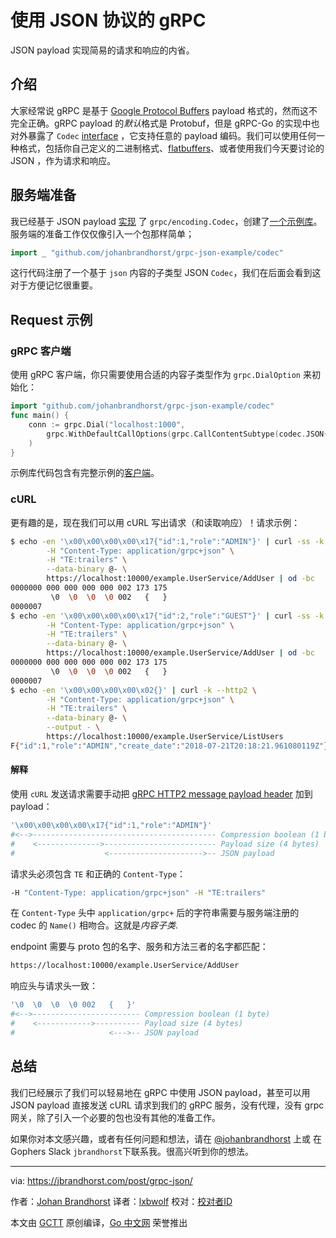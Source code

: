 # 使用 JSON 协议的 gRPC

JSON payload 实现简易的请求和响应的内省。

## 介绍

大家经常说 gRPC 是基于 [Google Protocol Buffers](https://developers.google.com/protocol-buffers/) payload 格式的，然而这不完全正确。gRPC payload 的*默认*格式是 Protobuf，但是 gRPC-Go 的实现中也对外暴露了 `Codec` [interface](https://godoc.org/google.golang.org/grpc/encoding#Codec) ，它支持任意的 payload 编码。我们可以使用任何一种格式，包括你自己定义的二进制格式、[flatbuffers](https://grpc.io/blog/flatbuffers)、或者使用我们今天要讨论的 JSON ，作为请求和响应。

## 服务端准备

我已经基于 JSON payload [实现](https://github.com/johanbrandhorst/grpc-json-example/blob/master/codec/json.go) 了 `grpc/encoding.Codec`，创建了[一个示例库](https://github.com/johanbrandhorst/grpc-json-example)。服务端的准备工作仅仅像引入一个包那样简单；

```go
import _ "github.com/johanbrandhorst/grpc-json-example/codec"
```

这行代码注册了一个基于 `json` 内容的子类型 JSON `Codec`，我们在后面会看到这对于方便记忆很重要。

## Request 示例

### gRPC 客户端

使用 gRPC 客户端，你只需要使用合适的内容子类型作为 `grpc.DialOption` 来初始化：

```go
import "github.com/johanbrandhorst/grpc-json-example/codec"
func main() {
    conn := grpc.Dial("localhost:1000",
        grpc.WithDefaultCallOptions(grpc.CallContentSubtype(codec.JSON{}.Name())),
    )
}
```

示例库代码包含有完整示例的[客户端](https://github.com/johanbrandhorst/grpc-json-example/blob/master/cmd/client/main.go)。

### cURL

更有趣的是，现在我们可以用 cURL 写出请求（和读取响应）！请求示例：

```bash
$ echo -en '\x00\x00\x00\x00\x17{"id":1,"role":"ADMIN"}' | curl -ss -k --http2 \
        -H "Content-Type: application/grpc+json" \
        -H "TE:trailers" \
        --data-binary @- \
        https://localhost:10000/example.UserService/AddUser | od -bc
0000000 000 000 000 000 002 173 175
         \0  \0  \0  \0 002   {   }
0000007
$ echo -en '\x00\x00\x00\x00\x17{"id":2,"role":"GUEST"}' | curl -ss -k --http2 \
        -H "Content-Type: application/grpc+json" \
        -H "TE:trailers" \
        --data-binary @- \
        https://localhost:10000/example.UserService/AddUser | od -bc
0000000 000 000 000 000 002 173 175
         \0  \0  \0  \0 002   {   }
0000007
$ echo -en '\x00\x00\x00\x00\x02{}' | curl -k --http2 \
        -H "Content-Type: application/grpc+json" \
        -H "TE:trailers" \
        --data-binary @- \
        --output - \
        https://localhost:10000/example.UserService/ListUsers
F{"id":1,"role":"ADMIN","create_date":"2018-07-21T20:18:21.961080119Z"}F{"id":2,"role":"GUEST","create_date":"2018-07-21T20:18:29.225624852Z"}
```

#### 解释

使用 `cURL` 发送请求需要手动把  [gRPC HTTP2 message payload header](https://github.com/grpc/grpc/blob/master/doc/PROTOCOL-HTTP2.md#requests) 加到 payload：

```bash
'\x00\x00\x00\x00\x17{"id":1,"role":"ADMIN"}'
#<-->----------------------------------------- Compression boolean (1 byte)
#    <-------------->------------------------- Payload size (4 bytes)
#                    <--------------------->-- JSON payload
```

请求头必须包含 `TE` 和正确的 `Content-Type`：

```bash
-H "Content-Type: application/grpc+json" -H "TE:trailers"
```

在 `Content-Type` 头中 `application/grpc+` 后的字符串需要与服务端注册的 codec 的 `Name()` 相吻合。这就是*内容子类*.

endpoint 需要与 proto 包的名字、服务和方法三者的名字都匹配：

```bash
https://localhost:10000/example.UserService/AddUser
```

响应头与请求头一致：

```bash
'\0  \0  \0  \0 002   {   }'
#<-->------------------------ Compression boolean (1 byte)
#    <------------>---------- Payload size (4 bytes)
#                     <--->-- JSON payload
```

## 总结

我们已经展示了我们可以轻易地在 gRPC 中使用 JSON payload，甚至可以用 JSON payload 直接发送 cURL 请求到我们的 gRPC 服务，没有代理，没有 grpc 网关，除了引入一个必要的包也没有其他的准备工作。

如果你对本文感兴趣，或者有任何问题和想法，请在 [@johanbrandhorst](https://twitter.com/JohanBrandhorst) 上或 在Gophers Slack `jbrandhorst`下联系我。很高兴听到你的想法。



---
via: https://jbrandhorst.com/post/grpc-json/

作者：[Johan Brandhorst](https://jbrandhorst.com/)
译者：[lxbwolf](https://github.com/lxbwolf)
校对：[校对者ID](https://github.com/校对者ID)

本文由 [GCTT](https://github.com/studygolang/GCTT) 原创编译，[Go 中文网](https://studygolang.com/) 荣誉推出
